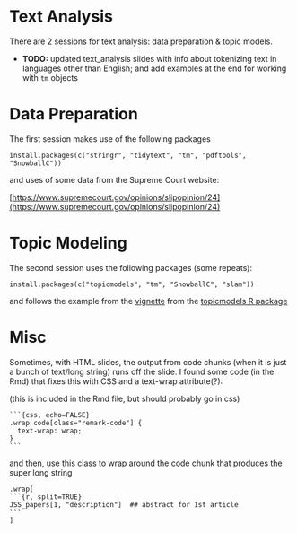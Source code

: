 # Text Analysis

There are 2 sessions for text analysis: data preparation & topic models.

* **TODO:** updated text_analysis slides with info about tokenizing
text in languages other than English; and add examples at the end
for working with `tm` objects



# Data Preparation

The first session makes use of the following packages

`
install.packages(c("stringr", "tidytext", "tm", "pdftools", "SnowballC"))
`

and uses of some data from the Supreme Court website:

[https://www.supremecourt.gov/opinions/slipopinion/24](https://www.supremecourt.gov/opinions/slipopinion/24)

# Topic Modeling

The second session uses the following packages (some repeats):

`
install.packages(c("topicmodels", "tm", "SnowballC", "slam"))
`

and follows the example from the [vignette](https://cran.r-project.org/web/packages/topicmodels/vignettes/topicmodels.pdf) from
the [topicmodels R package](https://cran.r-project.org/package=topicmodels)

# Misc

Sometimes, with HTML slides, the output from code chunks (when it is just
a bunch of text/long string) runs off the slide.  I found some code 
(in the Rmd) that fixes this with CSS and a text-wrap attribute(?):

(this is included in the Rmd file, but should probably go in css)


````
```{css, echo=FALSE}
.wrap code[class="remark-code"] {
  text-wrap: wrap;
}
```
````


and then, use this class to wrap around the code chunk that produces
the super long string

````
.wrap[
```{r, split=TRUE}
JSS_papers[1, "description"]  ## abstract for 1st article
```
]
````
